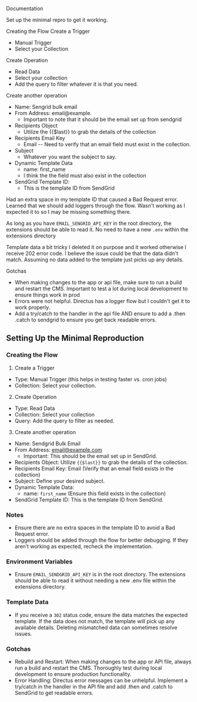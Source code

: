 Documentation

Set up the minimal repro to get it working.

Creating the Flow
Create a Trigger

- Manual Trigger
- Select your Collection

Create Operation

- Read Data
- Select your collection
- Add the query to filter whatever it is that you need.

Create another operation

- Name: Sengrid bulk email
- From Address: email@example.
  - Important to note that it should be the email set up from sendgrid
- Recipients Object
  - Utilize the {{$last}} to grab the details of the collection
- Recipients Email Key
  - Email -- Need to verify that an email field must exist in the collection.
- Subject
  - Whatever you want the subject to say.
- Dynamic Template Data
  - name: first_name
  - I think the the field must also exist in the collection
- SendGrid Template ID:
  - This is the template ID from SendGrid

Had an extra space in my template ID that caused a Bad Request error.
Learned that we should add loggers through the flow. Wasn't working as I expected it to so I may be missing something there.

As long as you have `EMAIL_SENGRID_API_KEY` in the root directory, the extensions should be able to read it. No need to have a new `.env` within the extensions directory

Template data a bit tricky
I deleted it on purpose and it worked otherwise I receive 202 error code.
I believe the issue could be that the data didn't match. Assuming no data added to the template just picks up any details.

Gotchas

- When making changes to the app or api file, make sure to run a build and restart the CMS. Important to test a lot during local development to ensure things work in prod
- Errors were not helpful. Directus has a logger flow but I couldn't get it to work properly.
- Add a try/catch to the handler in the api file AND ensure to add a .then .catch to sendgrid to ensure you get back readable errors.

## Setting Up the Minimal Reproduction

### Creating the Flow

1. Create a Trigger

- Type: Manual Trigger (this helps in testing faster vs. cron jobs)
- Collection: Select your collection.

2. Create Operation

- Type: Read Data
- Collection: Select your collection
- Query: Add the query to filter as needed.

3. Create another operation

- Name: Sendgrid Bulk Email
- From Address: email@example.com
  - Important: This should be the email set up in SendGrid.
- Recipients Object: Utilize `{{$last}}` to grab the details of the collection.
- Recipients Email Key: Email (Verify that an email field exists in the collection)
- Subject: Define your desired subject.
- Dynamic Template Data:
  - name: `first_name` (Ensure this field exists in the collection)
- SendGrid Template ID: This is the template ID from SendGrid.

### Notes

- Ensure there are no extra spaces in the template ID to avoid a Bad Request error.
- Loggers should be added through the flow for better debugging. If they aren’t working as expected, recheck the implementation.

### Environment Variables

- Ensure `EMAIL_SENDGRID_API_KEY` is in the root directory. The extensions should be able to read it without needing a new .env file within the extensions directory.

### Template Data

- If you receive a `302` status code, ensure the data matches the expected template. If the data does not match, the template will pick up any available details. Deleting mismatched data can sometimes resolve issues.

### Gotchas

- Rebuild and Restart: When making changes to the app or API file, always run a build and restart the CMS. Thoroughly test during local development to ensure production functionality.
- Error Handling: Directus error messages can be unhelpful. Implement a try/catch in the handler in the API file and add .then and .catch to SendGrid to get readable errors.
